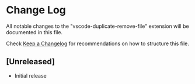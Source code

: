 # Change Log

All notable changes to the "vscode-duplicate-remove-file" extension will be documented in this file.

Check [Keep a Changelog](http://keepachangelog.com/) for recommendations on how to structure this file.

## [Unreleased]

- Initial release